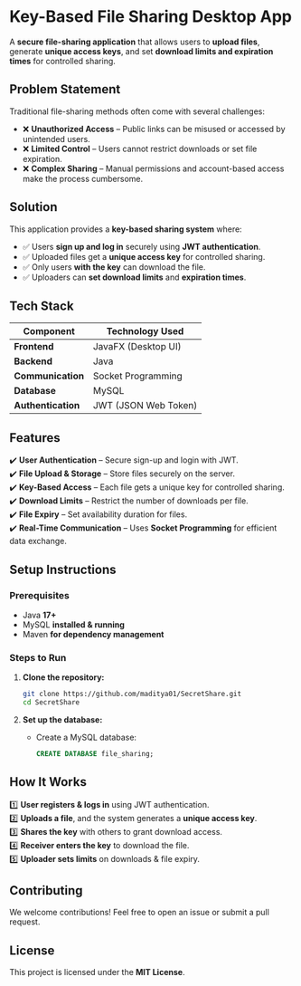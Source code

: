 # **Key-Based File Sharing Desktop App**  

A **secure file-sharing application** that allows users to **upload files**, generate **unique access keys**, and set **download limits and expiration times** for controlled sharing.  

## **Problem Statement**  

Traditional file-sharing methods often come with several challenges:  

- ❌ **Unauthorized Access** – Public links can be misused or accessed by unintended users.  
- ❌ **Limited Control** – Users cannot restrict downloads or set file expiration.  
- ❌ **Complex Sharing** – Manual permissions and account-based access make the process cumbersome.  

## **Solution**  

This application provides a **key-based sharing system** where:  

- ✅ Users **sign up and log in** securely using **JWT authentication**.  
- ✅ Uploaded files get a **unique access key** for controlled sharing.  
- ✅ Only users **with the key** can download the file.  
- ✅ Uploaders can **set download limits** and **expiration times**.  

## **Tech Stack**  

| Component       | Technology Used |
|----------------|----------------|
| **Frontend**   | JavaFX (Desktop UI) |
| **Backend**    | Java |
| **Communication** | Socket Programming |
| **Database**   | MySQL |
| **Authentication** | JWT (JSON Web Token) |

## **Features**  

✔️ **User Authentication** – Secure sign-up and login with JWT.  
✔️ **File Upload & Storage** – Store files securely on the server.  
✔️ **Key-Based Access** – Each file gets a unique key for controlled sharing.  
✔️ **Download Limits** – Restrict the number of downloads per file.  
✔️ **File Expiry** – Set availability duration for files.  
✔️ **Real-Time Communication** – Uses **Socket Programming** for efficient data exchange.  

## **Setup Instructions**  

### **Prerequisites**  

- Java **17+**  
- MySQL **installed & running**  
- Maven **for dependency management**  

### **Steps to Run**  

1. **Clone the repository:**  
   ```sh
   git clone https://github.com/maditya01/SecretShare.git
   cd SecretShare
   ```  

2. **Set up the database:**  
   - Create a MySQL database:  
     ```sql
     CREATE DATABASE file_sharing;
     ```  


## **How It Works**  

1️⃣ **User registers & logs in** using JWT authentication.  
2️⃣ **Uploads a file**, and the system generates a **unique access key**.  
3️⃣ **Shares the key** with others to grant download access.  
4️⃣ **Receiver enters the key** to download the file.  
5️⃣ **Uploader sets limits** on downloads & file expiry.  

## **Contributing**  

We welcome contributions! Feel free to open an issue or submit a pull request.  

## **License**  

This project is licensed under the **MIT License**.  
